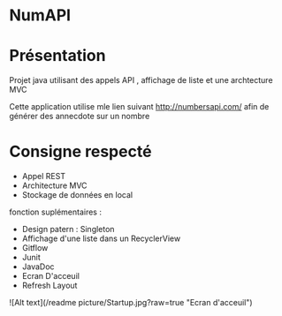 # NumAPI

# Présentation
Projet java utilisant des appels API , affichage de liste et une archtecture MVC

Cette application utilise mle lien suivant http://numbersapi.com/ afin de générer des annecdote sur un nombre



# Consigne respecté 

- Appel REST
- Architecture MVC
- Stockage de données en local 


fonction suplémentaires :
  - Design patern : Singleton
  - Affichage d'une liste dans un RecyclerView
  - Gitflow
  - Junit
  - JavaDoc
  - Ecran D'acceuil
  - Refresh Layout


![Alt text](/readme picture/Startup.jpg?raw=true "Ecran d'acceuil")
